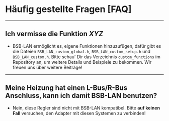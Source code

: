 # Häufig gestellte Fragen [FAQ]
---
## Ich vermisse die Funktion *XYZ*
- BSB-LAN ermöglicht es, eigene Funktionen hinzuzufügen, dafür gibt es die Dateien `BSB_LAN_custom_global.h`, `BSB_LAN_custom_setup.h` und `BSB_LAN_custom.h`. Bitte schau' Dir das Verzeichnis `custom_functions` im Repository an, um weitere Details und Beispiele zu bekommen. Wir freuen uns über weitere Beiträge!

---
## Meine Heizung hat einen L-Bus/R-Bus Anschluss, kann ich damit BSB-LAN benutzen?
- Nein, diese Regler sind nicht mit BSB-LAN kompatibel. Bitte **auf keinen Fall** versuchen, den Adapter mit diesen Systemen zu verbinden!
 